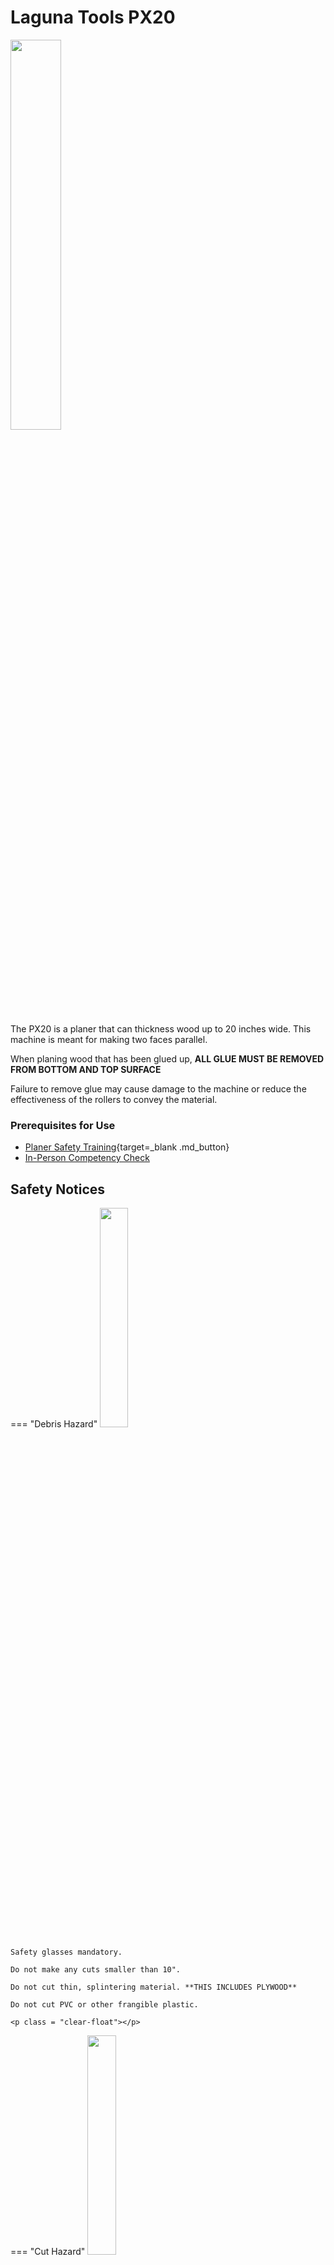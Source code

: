 # Laguna Tools PX20

<img src="../assets/planer/planer.jpg" class="image-float-right" width=40%>

The PX20 is a planer that can thickness wood up to 20 inches wide. This machine is meant for making two faces parallel.

When planing wood that has been glued up, **ALL GLUE MUST BE REMOVED FROM BOTTOM AND TOP SURFACE**

Failure to remove glue may cause damage to the machine or reduce the effectiveness of the rollers to convey the material.

### Prerequisites for Use
* [Planer Safety Training](https://make.rit.edu/app/maker/training/18){target=_blank .md_button}
* [In-Person Competency Check](#in-person-competency-check)

<p class = "clear-float"></p>

## Safety Notices

=== "Debris Hazard"
    <img src="..\assets\debris_hazard.webp" class="image-float-right" width=30%>

    Safety glasses mandatory.

    Do not make any cuts smaller than 10".

    Do not cut thin, splintering material. **THIS INCLUDES PLYWOOD**

    Do not cut PVC or other frangible plastic.

    <p class = "clear-float"></p>

=== "Cut Hazard"
    <img src="..\assets\cut_hazard.webp" class="image-float-right" width=30%>

    Sharp blade moving quickly, stay clear!

    Keep hands at least 6" from blade at all times

    <p class = "clear-float"></p>

=== "Tangle Hazard"
    <img src="..\assets\tangle_hazard.webp" class="image-float-right" width=30%>

    Wear short sleeves or roll up long sleeves

    Secure loose clothing

    Tie up and tuck in long hair

    Remove lanyards, jewelry, gloves, etc.

    <p class = "clear-float"></p>

## Controls

<img src="..\assets\planer\diagram.png" class="image-float-right" width=50%>

The planer is equipped with a DRO, and Emergency Stop. Along with a feed rate adjustment, located on the right-hand side of the machine. Next to the feed rate adjustment is the table height adjustment.

There is a Limiter secured to the underside of the cutting head. This is to prevent the planer from crashing into the table. It also serves as a good relative reference for where the cutter head is in relation to the material to be processed. Typically a 1/8" gap between this block and the material will be a good starting point.

<p class = "clear-float"></p>

### DRO (Digital Read Out)

<img src="..\assets\planer\dro.png" class="image-float-right" width=50%>

The DRO can be set to keep track of how much material has been removed, as well as a good indicator for when you are making a light over heavy pass.

The DRO is timed to the Table Height Adjustment, but won't automatically raise.

1. Turn on the DRO
2. Make skim pass on material
3. Set DRO to INC Mode
4. Negative values in the DRO means you are removing material, Positive is moving the cutter away from material

<p class = "clear-float"></p>

### Feed Rate Adjustment

<img src="..\assets\planer\feedrate.png" class="image-float-right" width=40%>

The Feed Rate Adjustment knob can only be moved when the machine is running. Otherwise, it may cause damage to the machine.

The knob has 3 states:

- 16 Feet Per Minute
- Neutral
- 28 Feet Per Minte

Faster may be better for thinner passes, and slower should produce a better surface finish.

<p class = "clear-float"></p>

## Troubleshooting

### "Raised Grain"

- This can be caused by either dull inserts or taking too aggressive of a cut. Reduce pass depth.
- Dull inserts are to be replaced by Makerspace Staff only.


### "Snipe"
<img src="..\assets\planer\snipe1.jpg" class="image-float-left" width=20%>
<img src="..\assets\planer\snipe2.jpg" class="image-float-left" width=30%>

- Snipe has to do with the engagement of the cutters before and after the roller section.
- Feeding a similar height board alongside or directly after your workpiece can help to eat the snipe.
- If the snipe continues, the rollers may need to be adjusted by Makerspace Staff.

<p class = "clear-float"></p>

### "Material Not Moving"
<img src="..\assets\planer\table.png" class="image-float-left" width=30%>

- Friction is the enemy. Prior to making a cut, press the E-Stop and inspect the table surface.
- Glue residue or small wood fibers can stand in the way of the material moving cleanly across the surface.
- The top assembly has a serrated feed roller before the cutter, and a smooth roller after the cutter.
- A sled can also be used to help pull material along. Placing the slide down, with the workpiece against the back rail, feeding in to the machine.

<p class = "clear-float"></p>

## In-Person Competency Check

<img src="..\assets\planer\competent.png" class="image-float-right" width=40%>

1. Grab a scrap piece of hard or soft wood.
2. Turn on the DRO.
3. Adjust the height of the table to around 1/8" of the Limiter.
4. Turn on the Planer.
5. Slowly feed the material in.
6. Once the material is taken, go around to the back to retrieve the material.
7. Move the table up to see how the DRO reports.
8. Take another pass.

<p class = "clear-float"></p>